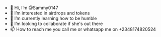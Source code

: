 - 👋 Hi, I’m @Sammy0147
- 👀 I’m interested in airdrops and tokens
- 🌱 I’m currently learning how to be humble
- 💞️ I’m looking to collaborate if she's out there
- 📫 How to reach me you call me or whatsapp me on +2348174820524

<!---
Sammy0147/Sammy0147 is a ✨ special ✨ repository because its `README.md` (this file) appears on your GitHub profile.
You can click the Preview link to take a look at your changes.
--->
